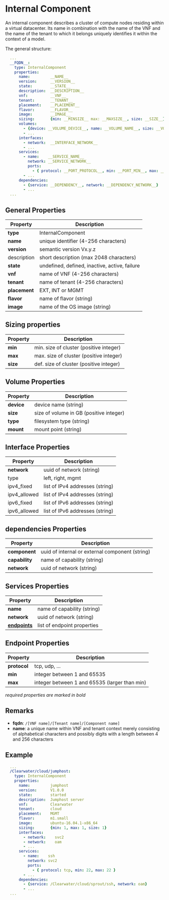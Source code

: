 # Internal Component

An internal component describes a cluster of compute nodes residing within a virtual datacenter.
Its name in combination with the name of the VNF and the name of the tenant to which it belongs uniquely identifies it within the context of a model.

The general structure:

```yaml
  ...
  __FQDN__:
    type: InternalComponent
    properties:
      name:         __NAME__
      version:      __VERSION__
      state:        __STATE__
      description:  __DESCRIPTION__
      vnf:          __VNF__
      tenant:       __TENANT__
      placement:    __PLACEMENT__
      flavor:       __FLAVOR__
      image:        __IMAGE__
      sizing:       {min: __MINSIZE__ max: __MAXSIZE__, size: __SIZE__}
      volumes:
        - {device: __VOLUME_DEVICE__, name: __VOLUME_NAME__, size: __VOLUME_SIZE__, mount: __VOLUME_MOUNT__}
        - ...
      interfaces:
        - network:  __INTERFACE_NETWORK__
        - ...
      services:
        - name:    __SERVICE_NAME__
          network: __SERVICE_NETWORK__
          ports:
            - { protocol: __PORT_PROTOCOL__, min: __PORT_MIN__, max: __PORT_MAX__ }
        - ...
      dependencies:
        - {service: __DEPENDENCY__, network: __DEPENDENCY_NETWORK__}
        - ...
  ...
```

General Properties
------------------

| Property           | Description                                     |
|--------------------|-------------------------------------------------|
| **type**           | InternalComponent                               |
| **name**           | unique identifier (4-256 characters)            |
| **version**        | semantic version Vx.y.z                         |
| description        | short description (max 2048 characters)         |
| **state**          | undefined, defined, inactive, active, failure   |
| **vnf**            | name of VNF (4-256 characters)                  |
| **tenant**         | name of tenant (4-256 characters)               |
| **placement**      | EXT, INT or MGMT                                |
| **flavor**         | name of flavor (string)                         |
| **image**          | name of the OS image (string)                   |

Sizing properties
-----------------

| Property           | Description                                     |
|--------------------|-------------------------------------------------|
| **min**            | min. size of cluster (positive integer)         |
| **max**            | max. size of cluster (positive integer)         |
| **size**           | def. size of cluster (positive integer)         |

Volume Properties<a name="1"></a>
-----------------

| Property         | Description                                     |
|------------------|-------------------------------------------------|
| **device**       | device name (string)                            |
| **size**         | size of volume in GB (positive integer)         |
| **type**         | filesystem type (string)                        |
| **mount**        | mount point (string)                            |

Interface Properties<a name="2"></a>
--------------------

| Property         | Description                                     |
|------------------|-------------------------------------------------|
| **network**      | uuid of network (string)                        |
| type             | left, right, mgmt                               |
| ipv4_fixed       | list of IPv4 addresses (string)                 |
| ipv4_allowed     | list of IPv4 addresses (string)                 |
| ipv6_fixed       | list of IPv6 addresses (string)                 |
| ipv6_allowed     | list of IPv6 addresses (string)                 |

dependencies Properties<a name="3"></a>
-----------------------

| Property         | Description                                     |
|------------------|-------------------------------------------------|
| **component**    | uuid of internal or external component (string) |
| **capability**   | name of capability (string)                     |
| **network**      | uuid of network (string)                        |

Services Properties<a name="4"></a>
-------------------

| Property            | Description                                     |
|---------------------|-------------------------------------------------|
| **name**            | name of capability (string)                     |
| **network**         | uuid of network (string)                        |
| [**endpoints**](#5) | list of endpoint properties                     |

Endpoint Properties<a name="5"></a>
-------------------

| Property         | Description                                     |
|------------------|-------------------------------------------------|
| **protocol**     | tcp, udp, ...                                   |
| **min**          | integer between 1 and 65535                     |
| **max**          | integer between 1 and 65535 (larger than min)   |

_required properties are marked in bold_

Remarks
-------

- **fqdn**: `/[VNF name]/[Tenant name]/[Component name]`
- **name**: a unique name within VNF and tenant context merely consisting of alphabetical characters and possibly digits with a length between 4 and 256 characters


Example
-------

```yaml
  ...
  /Clearwater/cloud/jumphost:
    type: InternalComponent
    properties:
      name:         jumphost
      version:      V1.0.0
      state:        started
      description:  Jumphost server
      vnf:          Clearwater
      tenant:       cloud
      placement:    MGMT
      flavor:       m1.small
      image:        ubuntu-16.04.1-x86_64
      sizing:       {min: 1, max: 1, size: 1}
      interfaces:
        - network:    svc2
        - network:    oam
        - ...
      services:
        - name:    ssh
          network: svc2
          ports:
            - { protocol: tcp, min: 22, max: 22 }
        - ...
      dependencies:
        - {service: /Clearwater/cloud/sprout/ssh, network: oam}
        - ...
  ...
```
